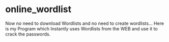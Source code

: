 # online_wordlist
Now no need to download Wordlists and no need to create wordlists... Here is my Program which Instantly uses Wordlists from the WEB and use it to crack the passwords.

